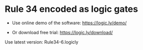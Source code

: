 # Rule 34 encoded as logic gates

* Use online demo of the software: https://logic.ly/demo/

* Or download free trial: https://logic.ly/download/

Use latest version: Rule34-6.logicly
